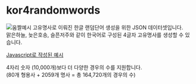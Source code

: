 # kor4randomwords  
![움짤예시](https://user-images.githubusercontent.com/101985768/228952172-69c0a5e5-c56a-4d28-b834-fb53c38016f3.gif)
고유명사로 이뤄진 한글 랜덤단어 생성을 위한 JSON 데이터셋입니다.  
맑은하늘, 늦은호송, 슬픈저주와 같이 한국어로 구성된 4글자 고유명사를 생성할 수 있습니다.  
   
[Javascript로 작성된 예시](https://git.coco.sqs.kr/kor4randomwords/sample.html)
   
4자리 숫자 (10,000개)보다 더 다양한 경우의 수를 지원합니다.  
(80개 형용사 + 2059개 명사 = 총 164,720개의 경우의 수)  
  
  


